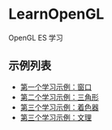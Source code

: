 # LearnOpenGL
OpenGL ES 学习

## 示例列表

- [第一个学习示例：窗口](LearnOpenGL/LearnOpenGL-01-Window/01-README.md)
- [第二个学习示例：三角形](LearnOpenGL/LearnOpenGL-02-Triangle/02-README.md)
- [第三个学习示例：着色器](LearnOpenGL/LearnOpenGL-03-Shader/03-README.md)
- [第三个学习示例：文理](LearnOpenGL/LearnOpenGL-04-Texture/04-README.md)
